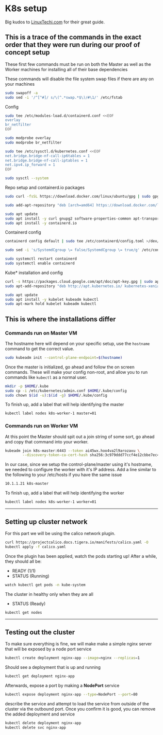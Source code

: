 # K8s setup

Big kudos to [LinuxTechi.com](https://www.linuxtechi.com/install-kubernetes-on-ubuntu-22-04/) for their great guide.

## This is a trace of the commands in the exact order that they were run during our proof of concept setup

These first few commands must be run on both the Master as well as the Worker machines for installing all of their base dependencies

These commands will disable the file system swap files if there are any on your machines

```sh
sudo swapoff -a
sudo sed -i '/^[^#]/ s/\(^.*swap.*$\)/#\1/' /etc/fstab
```

Config

```sh
sudo tee /etc/modules-load.d/containerd.conf <<EOF
overlay
br_netfilter
EOF

sudo modprobe overlay
sudo modprobe br_netfilter

sudo tee /etc/sysctl.d/kubernetes.conf <<EOF
net.bridge.bridge-nf-call-ip6tables = 1
net.bridge.bridge-nf-call-iptables = 1
net.ipv4.ip_forward = 1
EOF

sudo sysctl --system
```

Repo setup and containerd.io packages

```sh
sudo curl -fsSL https://download.docker.com/linux/ubuntu/gpg | sudo gpg --dearmour -o /etc/apt/trusted.gpg.d/docker.gpg

sudo add-apt-repository "deb [arch=amd64] https://download.docker.com/linux/ubuntu $(lsb_release -cs) stable"

sudo apt update
sudo apt install -y curl gnupg2 software-properties-common apt-transport-https ca-certificates
sudo apt install -y containerd.io
```

Containerd config

```sh
containerd config default | sudo tee /etc/containerd/config.toml >/dev/null 2>&1

sudo sed -i 's/SystemdCgroup \= false/SystemdCgroup \= true/g' /etc/containerd/config.toml

sudo systemctl restart containerd
sudo systemctl enable containerd
```

Kube\* installation and config

```sh
curl -s https://packages.cloud.google.com/apt/doc/apt-key.gpg | sudo apt-key add -
sudo apt-add-repository "deb http://apt.kubernetes.io/ kubernetes-xenial main"

sudo apt update
sudo apt install -y kubelet kubeadm kubectl
sudo apt-mark hold kubelet kubeadm kubectl
```

## This is where the installations differ

### Commands run on **Master** VM

The hostname here will depend on your specific setup, use the `hostname` command to get the correct value.

```sh
sudo kubeadm init --control-plane-endpoint=$(hostname)
```

Once the master is initialized, go ahead and follow the on screen commands. These will make your config non-root, and allow you to run commands like `kubectl` as a normal user.

```sh
mkdir -p $HOME/.kube
sudo cp -i /etc/kubernetes/admin.conf $HOME/.kube/config
sudo chown $(id -u):$(id -g) $HOME/.kube/config
```

To finish up, add a label that will help identifying the master

```sh
kubectl label nodes k8s-worker-1 master=01
```

### Commands run on **Worker** VM

At this point the Master should spit out a join string of some sort, go ahead and copy that command into your worker.

```sh
kubeadm join k8s-master:6443 --token ai45wx.hoo4va2l9arozaxu \
        --discovery-token-ca-cert-hash sha256:3c979ddd77ccf4e12cbbe7ec46585786a47477dc5ea614e8f3a47cce51d7f569
```

In our case, since we setup the control-plane/master using it's hostname, we needed to configure the worker with it's IP address.
Add a line similar to the following to your /etc/hosts if you have the same issue

```sh
10.1.1.21 k8s-master
```

To finish up, add a label that will help identifying the worker

```sh
kubectl label nodes k8s-worker-1 worker=01
```

---

## Setting up cluster network

For this part we will be using the calico network plugin.

```sh
curl https://projectcalico.docs.tigera.io/manifests/calico.yaml -O
kubectl apply -f calico.yaml
```

Once the plugin has been applied, watch the pods starting up! After a while, they should all be:

- READY (1/1)
- STATUS (Running)

```sh
watch kubectl get pods -n kube-system
```

The cluster in healthy only when they are all

- STATUS (Ready)

```sh
kubectl get nodes
```

---

## Testing out the cluster

To make sure everything is fine, we will make make a simple nginx server that will be exposed by a node port service

```sh
kubectl create deployment nginx-app --image=nginx --replicas=1
```

Should see a deployment that is up and running

```sh
kubectl get deployment nginx-app
```

Afterwards, expose a port by making a **NodePort** service

```sh
kubectl expose deployment nginx-app --type=NodePort --port=80
```

describe the service and attempt to load the service from outside of the cluster via the outbound port.
Once you confirm it is good, you can remove the added deployment and service

```sh
kubectl delete deployment nginx-app
kubectl delete svc nginx-app
```
